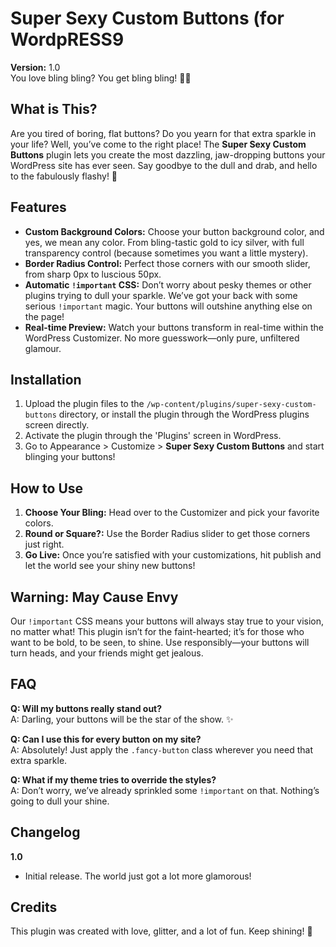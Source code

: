 # Super Sexy Custom Buttons (for WordpRESS9

**Version:** 1.0  
You love bling bling? You get bling bling! 💎✨

## What is This?

Are you tired of boring, flat buttons? Do you yearn for that extra sparkle in your life? Well, you’ve come to the right place! The **Super Sexy Custom Buttons** plugin lets you create the most dazzling, jaw-dropping buttons your WordPress site has ever seen. Say goodbye to the dull and drab, and hello to the fabulously flashy! 💅

## Features

- **Custom Background Colors:** Choose your button background color, and yes, we mean any color. From bling-tastic gold to icy silver, with full transparency control (because sometimes you want a little mystery).
- **Border Radius Control:** Perfect those corners with our smooth slider, from sharp 0px to luscious 50px. 
- **Automatic `!important` CSS:** Don’t worry about pesky themes or other plugins trying to dull your sparkle. We’ve got your back with some serious `!important` magic. Your buttons will outshine anything else on the page!
- **Real-time Preview:** Watch your buttons transform in real-time within the WordPress Customizer. No more guesswork—only pure, unfiltered glamour.

## Installation

1. Upload the plugin files to the `/wp-content/plugins/super-sexy-custom-buttons` directory, or install the plugin through the WordPress plugins screen directly.
2. Activate the plugin through the 'Plugins' screen in WordPress.
3. Go to Appearance > Customize > **Super Sexy Custom Buttons** and start blinging your buttons!

## How to Use

1. **Choose Your Bling:** Head over to the Customizer and pick your favorite colors. 
2. **Round or Square?:** Use the Border Radius slider to get those corners just right.
3. **Go Live:** Once you’re satisfied with your customizations, hit publish and let the world see your shiny new buttons!

## Warning: May Cause Envy

Our `!important` CSS means your buttons will always stay true to your vision, no matter what! This plugin isn’t for the faint-hearted; it’s for those who want to be bold, to be seen, to shine. Use responsibly—your buttons will turn heads, and your friends might get jealous.

## FAQ

**Q: Will my buttons really stand out?**  
A: Darling, your buttons will be the star of the show. ✨

**Q: Can I use this for every button on my site?**  
A: Absolutely! Just apply the `.fancy-button` class wherever you need that extra sparkle.

**Q: What if my theme tries to override the styles?**  
A: Don’t worry, we’ve already sprinkled some `!important` on that. Nothing’s going to dull your shine.

## Changelog

**1.0**
- Initial release. The world just got a lot more glamorous!

## Credits

This plugin was created with love, glitter, and a lot of fun. Keep shining! 💖
